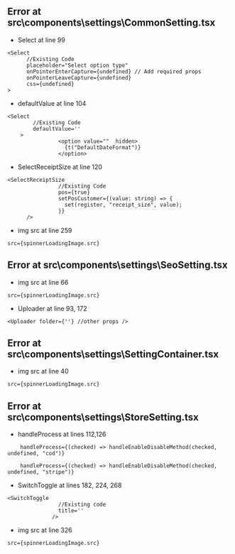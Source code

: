 ## Error at src\components\settings\CommonSetting.tsx

- Select at line 99
```
<Select
      //Existing Code
      placeholder="Select option type" 
      onPointerEnterCapture={undefined} // Add required props
      onPointerLeaveCapture={undefined}
      css={undefined} 
>
```

- defaultValue at line 104
```
<Select
        //Existing Code
        defaultValue=''
    >
                <option value=""  hidden>
                  {t("DefaultDateFormat")}
                </option>
```

- SelectReceiptSize at line 120
```
<SelectReceiptSize
                //Existing Code
                pos={true}
                setPosCustomer={(value: string) => {
                  set(register, "receipt_size", value);
                }} 
      />
```

- img src at line 259
```
src={spinnerLoadingImage.src}
```

## Error at src\components\settings\SeoSetting.tsx

- img src at line 66
```
src={spinnerLoadingImage.src}
```

- Uploader at line 93, 172
```
<Uploader folder={''} //other props />
```

## Error at src\components\settings\SettingContainer.tsx

- img src at line 40
```
src={spinnerLoadingImage.src}
```

## Error at src\components\settings\StoreSetting.tsx

- handleProcess at lines 112,126
```
    handleProcess={(checked) => handleEnableDisableMethod(checked, undefined, "cod")}

    handleProcess={(checked) => handleEnableDisableMethod(checked, undefined, "stripe")}
```

- SwitchToggle at lines 182, 224, 268
```
<SwitchToggle
                //Existing code
                title=''
              />
```

- img src at line 326
```
src={spinnerLoadingImage.src}
```